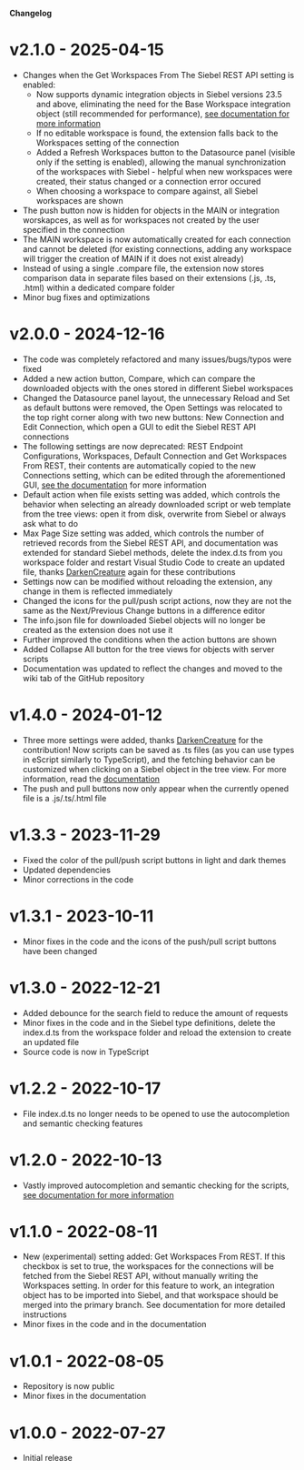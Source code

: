 **Changelog**

# v2.1.0 - 2025-04-15

- Changes when the Get Workspaces From The Siebel REST API setting is enabled:
  -  Now supports dynamic integration objects in Siebel versions 23.5 and above, eliminating the need for the Base Workspace integration object (still recommended for performance), [see documentation for more information](https://github.com/endoit/siebelScriptsEditor/wiki#21-configuration)
  - If no editable workspace is found, the extension falls back to the Workspaces setting of the connection
  - Added a Refresh Workspaces button to the Datasource panel (visible only if the setting is enabled), allowing the manual synchronization of the workspaces with Siebel - helpful when new workspaces were created, their status changed or a connection error occured
  - When choosing a workspace to compare against, all Siebel workspaces are shown
- The push button now is hidden for objects in the MAIN or integration worskapces, as well as for workspaces not created by the user specified in the connection
- The MAIN workspace is now automatically created for each connection and cannot be deleted (for existing connections, adding any workspace will trigger the creation of MAIN if it does not exist already)
- Instead of using a single .compare file, the extension now stores comparison data in separate files based on their extensions (.js, .ts, .html) within a dedicated compare folder
- Minor bug fixes and optimizations

# v2.0.0 - 2024-12-16

- The code was completely refactored and many issues/bugs/typos were fixed
- Added a new action button, Compare, which can compare the downloaded objects with the ones stored in different Siebel workspaces
- Changed the Datasource panel layout, the unnecessary Reload and Set as default buttons were removed, the Open Settings was relocated to the top right corner along with two new buttons: New Connection and Edit Connection, which open a GUI to edit the Siebel REST API connections
- The following settings are now deprecated: REST Endpoint Configurations, Workspaces, Default Connection and Get Workspaces From REST, their contents are automatically copied to the new Connections setting, which can be edited through the aforementioned GUI, [see the documentation](https://github.com/endoit/siebelScriptsEditor/wiki) for more information
- Default action when file exists setting was added, which controls the behavior when selecting an already downloaded script or web template from the tree views: open it from disk, overwrite from Siebel or always ask what to do
- Max Page Size setting was added, which controls the number of retrieved records from the Siebel REST API, and documentation was extended for standard Siebel methods, delete the index.d.ts from you workspace folder and restart Visual Studio Code to create an updated file, thanks [DarkenCreature](https://github.com/DarkenCreature) again for these contributions
- Settings now can be modified without reloading the extension, any change in them is reflected immediately
- Changed the icons for the pull/push script actions, now they are not the same as the Next/Previous Change buttons in a difference editor
- The info.json file for downloaded Siebel objects will no longer be created as the extension does not use it
- Further improved the conditions when the action buttons are shown
- Added Collapse All button for the tree views for objects with server scripts
- Documentation was updated to reflect the changes and moved to the wiki tab of the GitHub repository

# v1.4.0 - 2024-01-12

- Three more settings were added, thanks [DarkenCreature](https://github.com/DarkenCreature) for the contribution! Now scripts can be saved as .ts files (as you can use types in eScript similarly to TypeScript), and the fetching behavior can be customized when clicking on a Siebel object in the tree view. For more information, read the [documentation](https://github.com/endoit/siebelScriptsEditor/wiki#21-configuration)
- The push and pull buttons now only appear when the currently opened file is a .js/.ts/.html file

# v1.3.3 - 2023-11-29

- Fixed the color of the pull/push script buttons in light and dark themes
- Updated dependencies
- Minor corrections in the code

# v1.3.1 - 2023-10-11

- Minor fixes in the code and the icons of the push/pull script buttons have been changed

# v1.3.0 - 2022-12-21

- Added debounce for the search field to reduce the amount of requests
- Minor fixes in the code and in the Siebel type definitions, delete the index.d.ts from the workspace folder and reload the extension to create an updated file
- Source code is now in TypeScript

# v1.2.2 - 2022-10-17

- File index.d.ts no longer needs to be opened to use the autocompletion and semantic checking features

# v1.2.0 - 2022-10-13

- Vastly improved autocompletion and semantic checking for the scripts, [see documentation for more information](https://github.com/endoit/siebelScriptsEditor/wiki#3-autocompletion-and-semantic-checking)

# v1.1.0 - 2022-08-11

- New (experimental) setting added: Get Workspaces From REST. If this checkbox is set to true, the workspaces for the connections will be fetched from the Siebel REST API, without manually writing the Workspaces setting. In order for this feature to work, an integration object has to be imported into Siebel, and that workspace should be merged into the primary branch. See documentation for more detailed instructions
- Minor fixes in the code and in the documentation

# v1.0.1 - 2022-08-05

- Repository is now public
- Minor fixes in the documentation

# v1.0.0 - 2022-07-27

- Initial release
